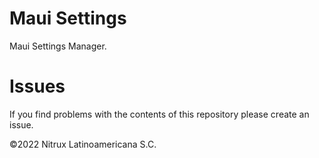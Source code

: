 # Maui Settings 

Maui Settings Manager.

# Issues
If you find problems with the contents of this repository please create an issue.

©2022 Nitrux Latinoamericana S.C.
